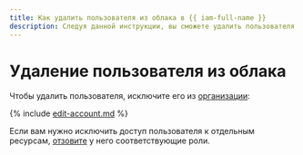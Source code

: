 ```yaml
---
title: Как удалить пользователя из облака в {{ iam-full-name }}
description: Следуя данной инструкции, вы сможете удалить пользователя из облака.
---
```


# Удаление пользователя из облака

Чтобы удалить пользователя, исключите его из [организации](../../../overview/roles-and-resources.md):

{% include [edit-account.md](../../../_includes/organization/remove-user.md) %}

Если вам нужно исключить доступ пользователя к отдельным ресурсам, [отзовите](../roles/revoke.md) у него соответствующие роли.
